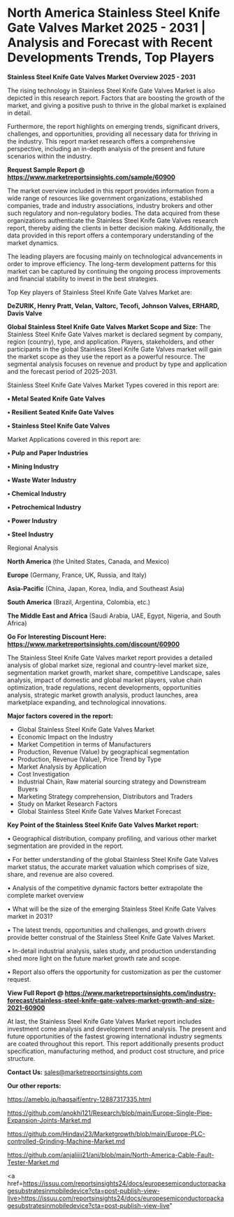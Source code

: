 # North America Stainless Steel Knife Gate Valves Market 2025 - 2031 | Analysis and Forecast with Recent Developments Trends, Top Players

<Strong> Stainless Steel Knife Gate Valves Market Overview 2025 - 2031</strong>

The rising technology in Stainless Steel Knife Gate Valves Market is also depicted in this research report. Factors that are boosting the growth of the market, and giving a positive push to thrive in the global market is explained in detail.

Furthermore, the report highlights on emerging trends, significant drivers, challenges, and opportunities, providing all necessary data for thriving in the industry. This report market research offers a comprehensive perspective, including an in-depth analysis of the present and future scenarios within the industry.

<strong>Request Sample Report @ <a href=https://www.marketreportsinsights.com/sample/60900>https://www.marketreportsinsights.com/sample/60900</a></strong>

The market overview included in this report provides information from a wide range of resources like government organizations, established companies, trade and industry associations, industry brokers and other such regulatory and non-regulatory bodies. The data acquired from these organizations authenticate the Stainless Steel Knife Gate Valves research report, thereby aiding the clients in better decision making. Additionally, the data provided in this report offers a contemporary understanding of the market dynamics.

The leading players are focusing mainly on technological advancements in order to improve efficiency. The long-term development patterns for this market can be captured by continuing the ongoing process improvements and financial stability to invest in the best strategies.

Top Key players of Stainless Steel Knife Gate Valves Market are:

<strong>DeZURIK, Henry Pratt, Velan, Valtorc, Tecofi, Johnson Valves, ERHARD, Davis Valve</strong>

<strong><b>Global Stainless Steel Knife Gate Valves Market Scope and Size:</b></strong>
The Stainless Steel Knife Gate Valves market is declared segment by company, region (country), type, and application. Players, stakeholders, and other participants in the global Stainless Steel Knife Gate Valves market will gain the market scope as they use the report as a powerful resource. The segmental analysis focuses on revenue and product by type and application and the forecast period of 2025-2031.

Stainless Steel Knife Gate Valves Market Types covered in this report are:

<strong>• Metal Seated Knife Gate Valves

• Resilient Seated Knife Gate Valves

• Stainless Steel Knife Gate Valves</strong>

Market Applications covered in this report are:

<strong>• Pulp and Paper Industries

• Mining Industry

• Waste Water Industry

• Chemical Industry

• Petrochemical Industry

• Power Industry

• Steel Industry</strong> 

Regional Analysis

<strong>North America</strong> (the United States, Canada, and Mexico)

<strong>Europe</strong> (Germany, France, UK, Russia, and Italy)

<strong>Asia-Pacific</strong> (China, Japan, Korea, India, and Southeast Asia)

<strong>South America</strong> (Brazil, Argentina, Colombia, etc.)

<strong>The Middle East and Africa</strong> (Saudi Arabia, UAE, Egypt, Nigeria, and South Africa)

<strong>Go For Interesting Discount Here: <a href=https://www.marketreportsinsights.com/discount/60900>https://www.marketreportsinsights.com/discount/60900</a></strong>

The Stainless Steel Knife Gate Valves market report provides a detailed analysis of global market size, regional and country-level market size, segmentation market growth, market share, competitive Landscape, sales analysis, impact of domestic and global market players, value chain optimization, trade regulations, recent developments, opportunities analysis, strategic market growth analysis, product launches, area marketplace expanding, and technological innovations.

<strong><b>Major factors covered in the report:</b></strong>
<ul>
  <li>Global Stainless Steel Knife Gate Valves Market </li>
  <li>Economic Impact on the Industry</li>
  <li>Market Competition in terms of Manufacturers</li>
  <li>Production, Revenue (Value) by geographical segmentation</li>
  <li>Production, Revenue (Value), Price Trend by Type</li>
  <li>Market Analysis by Application</li>
  <li>Cost Investigation</li>
  <li>Industrial Chain, Raw material sourcing strategy and Downstream Buyers</li>
  <li>Marketing Strategy comprehension, Distributors and Traders</li>
  <li>Study on Market Research Factors</li>
  <li>Global Stainless Steel Knife Gate Valves Market Forecast</li>
</ul>

<strong><b>Key Point of the Stainless Steel Knife Gate Valves Market report:</b></strong>

• Geographical distribution, company profiling, and various other market segmentation are provided in the report.

• For better understanding of the global Stainless Steel Knife Gate Valves market status, the accurate market valuation which comprises of size, share, and revenue are also covered.

• Analysis of the competitive dynamic factors better extrapolate the complete market overview

• What will be the size of the emerging Stainless Steel Knife Gate Valves market in 2031?

• The latest trends, opportunities and challenges, and growth drivers provide better construal of the Stainless Steel Knife Gate Valves Market.

• In-detail industrial analysis, sales study, and production understanding shed more light on the future market growth rate and scope.

• Report also offers the opportunity for customization as per the customer request.

<strong><b>View Full Report @ <a href=https://www.marketreportsinsights.com/industry-forecast/stainless-steel-knife-gate-valves-market-growth-and-size-2021-60900>https://www.marketreportsinsights.com/industry-forecast/stainless-steel-knife-gate-valves-market-growth-and-size-2021-60900</a></b></strong>


At last, the Stainless Steel Knife Gate Valves Market report includes investment come analysis and development trend analysis. The present and future opportunities of the fastest growing international industry segments are coated throughout this report. This report additionally presents product specification, manufacturing method, and product cost structure, and price structure.

<strong>Contact Us:</strong>
sales@marketreportsinsights.com

<strong>Our other reports:</strong>

<a href=https://ameblo.jp/haqsaif/entry-12887317335.html>https://ameblo.jp/haqsaif/entry-12887317335.html</a>

<a href=https://github.com/anokhi121/Research/blob/main/Europe-Single-Pipe-Expansion-Joints-Market.md>https://github.com/anokhi121/Research/blob/main/Europe-Single-Pipe-Expansion-Joints-Market.md</a>

<a href=https://github.com/Hindavi23/Marketgrowth/blob/main/Europe-PLC-controlled-Grinding-Machine-Market.md>https://github.com/Hindavi23/Marketgrowth/blob/main/Europe-PLC-controlled-Grinding-Machine-Market.md</a>

<a href=https://github.com/anjaliiii21/ani/blob/main/North-America-Cable-Fault-Tester-Market.md>https://github.com/anjaliiii21/ani/blob/main/North-America-Cable-Fault-Tester-Market.md</a>

<a href=https://issuu.com/reportsinsights24/docs/europesemiconductorpackagesubstratesinmobiledevice?cta=post-publish-view-live>https://issuu.com/reportsinsights24/docs/europesemiconductorpackagesubstratesinmobiledevice?cta=post-publish-view-live</a>"
